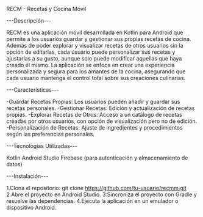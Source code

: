 RECM - Recetas y Cocina Móvil

---Descripción---


RECM es una aplicación móvil desarrollada en Kotlin para Android que permite a los usuarios guardar y gestionar sus propias recetas de cocina. Además de poder explorar y visualizar recetas de otros usuarios sin la opción de editarlas, cada usuario puede personalizar sus recetas y ajustarlas a su gusto, aunque solo puede modificar aquellas que haya creado él mismo. La aplicación se enfoca en crear una experiencia personalizada y segura para los amantes de la cocina, asegurando que cada usuario mantenga el control total sobre sus creaciones culinarias.

---Características---


-Guardar Recetas Propias: Los usuarios pueden añadir y guardar sus recetas personales.
-Gestionar Recetas: Edición y actualización de recetas propias.
-Explorar Recetas de Otros: Acceso a un catálogo de recetas creadas por otros usuarios, con opción de visualización pero no de edición.
-Personalización de Recetas: Ajuste de ingredientes y procedimientos según las preferencias personales.

---Tecnologías Utilizadas---


Kotlin
Android Studio
Firebase (para autenticación y almacenamiento de datos)

---Instalación---


1.Clona el repositorio:
git clone https://github.com/tu-usuario/recmm.git
2.Abre el proyecto en Android Studio.
3.Sincroniza el proyecto con Gradle y resuelve las dependencias.
4.Ejecuta la aplicación en un emulador o dispositivo Android.
